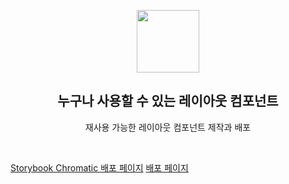 <p align="middle" >
  <img width="100px;" src="https://em-content.zobj.net/source/skype/289/straight-ruler_1f4cf.png"/>
</p>
<h2 align="middle">누구나 사용할 수 있는 레이아웃 컴포넌트</h2>
<p align="middle">재사용 가능한 레이아웃 컴포넌트 제작과 배포</p>
<br/>

[Storybook Chromatic 배포 페이지](https://65068c38c8cef469d3e5e634-mnopgfqwtw.chromatic.com/)
[배포 페이지](https://gabrielyoon7.github.io/layout-component/)
